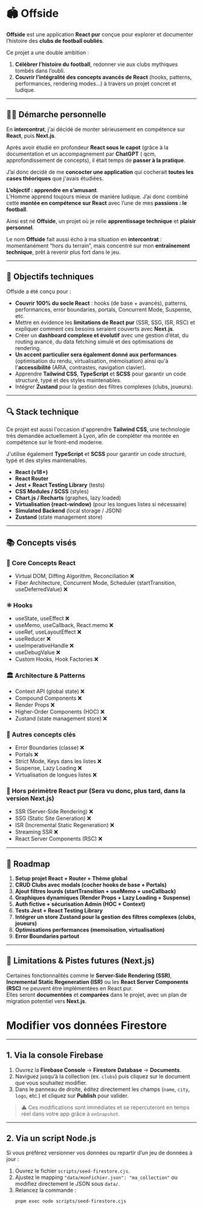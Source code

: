 # 🏟️ Offside

**Offside** est une application **React pur** conçue pour explorer et documenter l’histoire des **clubs de football oubliés**.

Ce projet a une double ambition :

1. **Célébrer l’histoire du football**, redonner vie aux clubs mythiques tombés dans l’oubli.
2. **Couvrir l’intégralité des concepts avancés de React** (hooks, patterns, performances, rendering modes…) à travers un projet concret et ludique.

---

## 👨‍💻 Démarche personnelle

En **intercontrat**, j'ai décidé de monter sérieusement en compétence sur **React**, puis **Next.js**.

Après avoir étudié en profondeur **React sous le capot** (grâce à la documentation et un accompagnement par **ChatGPT** ( qcm, approfondissement de concepts), il était temps de **passer à la pratique**.

J’ai donc decidé de me **concocter une application** qui cocherait **toutes les cases théoriques** que j'avais étudiées.

**L’objectif : apprendre en s’amusant**.  
L’Homme apprend toujours mieux de manière ludique. J’ai donc combiné cette **montée en compétence sur React** avec l’une de mes **passions : le football**.

Ainsi est né **Offside**, un projet où je relie **apprentissage technique** et **plaisir personnel**.

Le nom **Offside** fait aussi écho à ma situation en **intercontrat** : momentanément “hors du terrain”, mais concentré sur mon **entraînement technique**, prêt à revenir plus fort dans le jeu.

---

## 🧩 Objectifs techniques

Offside a été conçu pour :

- **Couvrir 100% du socle React** : hooks (de base + avancés), patterns, performances, error boundaries, portals, Concurrent Mode, Suspense, etc.
- Mettre en évidence les **limitations de React pur** (SSR, SSG, ISR, RSC) et expliquer comment ces besoins seraient couverts avec **Next.js**.
- Créer un **dashboard complexe et évolutif** avec une gestion d’état, du routing avancé, du data fetching simulé et des optimisations de rendering.
- **Un accent particulier sera également donné aux performances** (optimisation du rendu, virtualisation, mémoïsation) ainsi qu'à l'**accessibilité** (ARIA, contrastes, navigation clavier).
- Apprendre **Tailwind CSS**, **TypeScript** et **SCSS** pour garantir un code structuré, typé et des styles maintenables.
- Intégrer **Zustand** pour la gestion des filtres complexes (clubs, joueurs).

---

## 🔍 Stack technique

Ce projet est aussi l'occasion d'apprendre **Tailwind CSS**, une technologie très demandée actuellement à Lyon, afin de compléter ma montée en compétence sur le front-end moderne.

J'utilise également **TypeScript** et **SCSS** pour garantir un code structuré, typé et des styles maintenables.

- **React (v18+)**
- **React Router**
- **Jest + React Testing Library** (tests)
- **CSS Modules / SCSS** (styles)
- **Chart.js / Recharts** (graphes, lazy loaded)
- **Virtualisation (react-window)** (pour les longues listes si nécessaire)
- **Simulated Backend** (local storage / JSON)
- **Zustand** (state management store)

---

## 📚 Concepts visés

### 🧠 Core Concepts React

- Virtual DOM, Diffing Algorithm, Reconciliation ❌
- Fiber Architecture, Concurrent Mode, Scheduler (startTransition, useDeferredValue) ❌

### ⚛️ Hooks

- useState, useEffect ❌
- useMemo, useCallback, React.memo ❌
- useRef, useLayoutEffect ❌
- useReducer ❌
- useImperativeHandle ❌
- useDebugValue ❌
- Custom Hooks, Hook Factories ❌

### 🏛️ Architecture & Patterns

- Context API (global state) ❌
- Compound Components ❌
- Render Props ❌
- Higher-Order Components (HOC) ❌
- Zustand (state management store) ❌

### 🚧 Autres concepts clés

- Error Boundaries (classe) ❌
- Portals ❌
- Strict Mode, Keys dans les listes ❌
- Suspense, Lazy Loading ❌
- Virtualisation de longues listes ❌

### 🚫 Hors périmètre React pur (Sera vu donc, plus tard, dans la version Next.js)

- SSR (Server-Side Rendering) ❌
- SSG (Static Site Generation) ❌
- ISR (Incremental Static Regeneration) ❌
- Streaming SSR ❌
- React Server Components (RSC) ❌

---

## 🚧 Roadmap

1. **Setup projet React + Router + Thème global**
2. **CRUD Clubs avec modals (cocher hooks de base + Portals)**
3. **Ajout filtres lourds (startTransition + useMemo + useCallback)**
4. **Graphiques dynamiques (Render Props + Lazy Loading + Suspense)**
5. **Auth fictive + sécurisation Admin (HOC + Context)**
6. **Tests Jest + React Testing Library**
7. **Intégrer un store Zustand pour la gestion des filtres complexes (clubs, joueurs)**
8. **Optimisations performances (memoisation, virtualisation)**
9. **Error Boundaries partout**

---

## 📝 Limitations & Pistes futures (Next.js)

Certaines fonctionnalités comme le **Server-Side Rendering (SSR)**, **Incremental Static Regeneration (ISR)** ou les **React Server Components (RSC)** ne peuvent être implémentées en React pur.  
Elles seront **documentées** et **comparées** dans le projet, avec un plan de migration potentiel vers **Next.js**.

# Modifier vos données Firestore

---

## 1. Via la console Firebase

1. Ouvrez la **Firebase Console** → **Firestore Database** → **Documents**.
2. Naviguez jusqu’à la collection (ex. `clubs`) puis cliquez sur le document que vous souhaitez modifier.
3. Dans le panneau de droite, éditez directement les champs (`name`, `city`, `logo`, etc.) et cliquez sur **Publish** pour valider.

> ⚠️ Ces modifications sont immédiates et se répercuteront en temps réel dans votre app grâce à `onSnapshot`.

---

## 2. Via un script Node.js

Si vous préférez versionner vos données ou repartir d’un jeu de données à jour :

1. Ouvrez le fichier `scripts/seed-firestore.cjs`.
2. Ajustez le mapping `"data/monFichier.json": "ma_collection"` ou modifiez directement le JSON sous `data/`.
3. Relancez la commande :
   ```bash
   pnpm exec node scripts/seed-firestore.cjs
   ```
